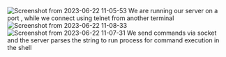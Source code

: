 ![Screenshot from 2023-06-22 11-05-53](https://github.com/Jappynathaniel/Socket_Server/assets/95154891/18fac59e-8961-44e8-a42f-a8bdf9e57859)
We are running our server on a port , while we connect using telnet from another terminal ![Screenshot from 2023-06-22 11-08-33](https://github.com/Jappynathaniel/Socket_Server/assets/95154891/e67ebd22-21e1-41a8-854c-13cfcd82918a)
![Screenshot from 2023-06-22 11-07-31](https://github.com/Jappynathaniel/Socket_Server/assets/95154891/3413f655-d63d-4e4e-959c-cde86044c4b4) 
We send commands via socket and the server parses the string to run process for command execution in the shell 
